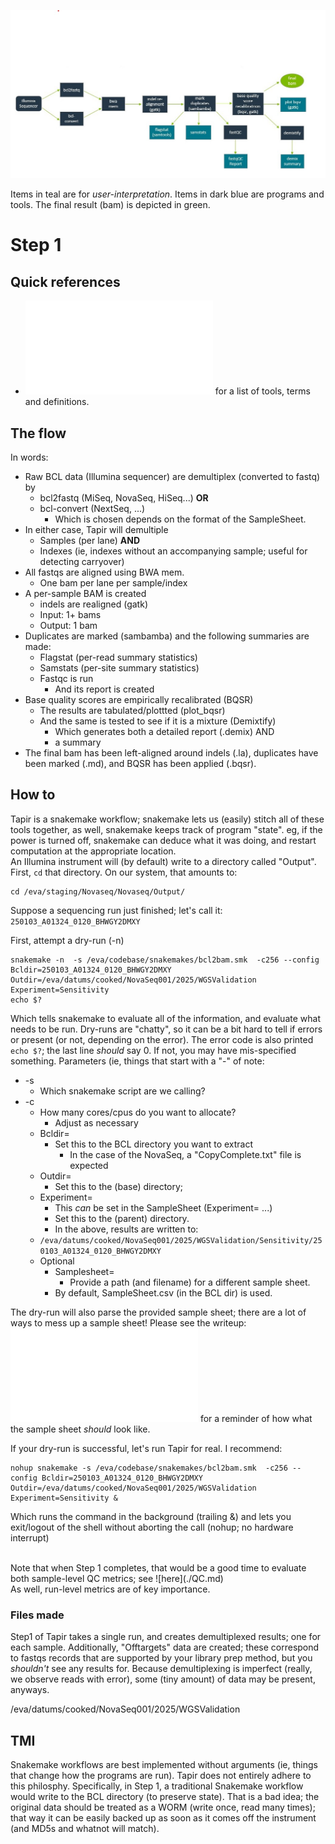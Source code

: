 ![Step1](../images/Stage1.jpg)

Items in teal are for *user-interpretation*. Items in dark blue are programs and tools. The final result (bam) is depicted in green.

# Step 1
## Quick references
-  ![Click here](Glossary.md) for a list of tools, terms and definitions.

## The flow
In words:
-  Raw BCL data (Illumina sequencer) are demultiplex (converted to fastq) by
   -  bcl2fastq (MiSeq, NovaSeq, HiSeq...) **OR**
   -  bcl-convert (NextSeq, ...)
      -  Which is chosen depends on the format of the SampleSheet.
-  In either case, Tapir will demultiple
   -  Samples (per lane) **AND**
   -  Indexes (ie, indexes without an accompanying sample; useful for detecting carryover)
-  All fastqs are aligned using BWA mem.
   - One bam per lane per sample/index
-  A per-sample BAM is created
   -  indels are realigned (gatk)
   -  Input:  1+ bams
   -  Output: 1 bam
-  Duplicates are marked (sambamba) and the following summaries are made:
   -  Flagstat (per-read summary statistics)
   -  Samstats (per-site summary statistics)
   -  Fastqc is run
      -  And its report is created
-  Base quality scores are empirically recalibrated (BQSR)
   -  The results are tabulated/plottted (plot_bqsr)
   -  And the same is tested to see if it is a mixture (Demixtify)
      -  Which generates both a detailed report (.demix) AND
      -  a summary
-  The final bam has been left-aligned around indels (.la), duplicates have been marked (.md), and BQSR has been applied (.bqsr).

## How to
Tapir is a snakemake workflow; snakemake lets us (easily) stitch all of these tools together, as well, snakemake keeps track of program "state". eg, if the power is turned off, snakemake can deduce what it was doing, and restart computation at the appropriate location.
<br>
An Illumina instrument will (by default) write to a directory called "Output". <br>
First, `cd` that directory. On our system, that amounts to:
```
cd /eva/staging/Novaseq/Novaseq/Output/
```
Suppose a sequencing run just finished; let's call it: `250103_A01324_0120_BHWGY2DMXY`

First, attempt a dry-run (-n)
```
snakemake -n  -s /eva/codebase/snakemakes/bcl2bam.smk  -c256 --config Bcldir=250103_A01324_0120_BHWGY2DMXY Outdir=/eva/datums/cooked/NovaSeq001/2025/WGSValidation Experiment=Sensitivity
echo $?
```

Which tells snakemake to evaluate all of the information, and evaluate what needs to be run. Dry-runs are "chatty", so it can be a bit hard to tell if errors or present (or not, depending on the error). The error code is also printed `echo $?`; the last line *should* say 0. If not, you may have mis-specified something.
Parameters (ie, things that start with a "-" of note:
-  \-s
   -  Which snakemake script are we calling?
-  \-c
   -  How many cores/cpus do you want to allocate?
      - Adjust as necessary
   -  Bcldir=
      - Set this to the BCL directory you want to extract
         -  In the case of the NovaSeq, a "CopyComplete.txt" file is expected
   -  Outdir=
      -  Set this to the (base) directory;
   -  Experiment=
         -  This *can* be set in the SampleSheet (Experiment= ...)
         -  Set this to the (parent) directory.
         -  In the above, results are written to:
	 -  `/eva/datums/cooked/NovaSeq001/2025/WGSValidation/Sensitivity/250103_A01324_0120_BHWGY2DMXY`
   - Optional 
      - Samplesheet=
         -  Provide a path (and filename) for a different sample sheet.
	 -  By default, SampleSheet.csv (in the BCL dir) is used.


The dry-run will also parse the provided sample sheet; there are a lot of ways to mess up a sample sheet! Please see the writeup:
<br>
![here](../examples/sample_sheets/README.md) for a reminder of how what the sample sheet *should* look like.
<br>

If your dry-run is successful, let's run Tapir for real. I recommend:

```
nohup snakemake -s /eva/codebase/snakemakes/bcl2bam.smk  -c256 --config Bcldir=250103_A01324_0120_BHWGY2DMXY Outdir=/eva/datums/cooked/NovaSeq001/2025/WGSValidation Experiment=Sensitivity &
```

Which runs the command in the background (trailing &) and lets you exit/logout of the shell without aborting the call (nohup; no hardware interrupt)

<br>
Note that when Step 1 completes, that would be a good time to evaluate both sample-level QC metrics; see ![here](./QC.md) <br>
As well, run-level metrics are of key importance.

### Files made

Step1 of Tapir takes a single run, and creates demultiplexed results; one for each sample. Additionally, "Offtargets" data are created; these correspond to fastqs records that are supported by your library prep method, but you *shouldn't* see any results for. Because demultiplexing is imperfect (really, we observe reads with error), some (tiny amount) of data may be present, anyways.

/eva/datums/cooked/NovaSeq001/2025/WGSValidation

## TMI
Snakemake workflows are best implemented without arguments (ie, things that change how the programs are run). Tapir does not entirely adhere to this philosphy. Specifically, in Step 1, a traditional Snakemake workflow would write to the BCL directory (to preserve state). That is a bad idea; the original data should be treated as a WORM (write once, read many times); that way it can be easily backed up as soon as it comes off the instrument (and MD5s and whatnot will match).

